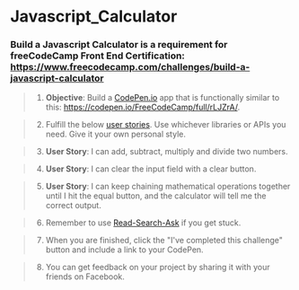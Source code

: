 # **Javascript_Calculator**
### **Build a Javascript Calculator** is a requirement for freeCodeCamp Front End Certification: https://www.freecodecamp.com/challenges/build-a-javascript-calculator

>1. **Objective**: Build a [CodePen.io]('https://codepen.io') app that is functionally similar to this: https://codepen.io/FreeCodeCamp/full/rLJZrA/.

>2. Fulfill the below [user stories]('https://en.wikipedia.org/wiki/User_story'). Use whichever libraries or APIs you need. Give it your own personal style.

>3. **User Story**: I can add, subtract, multiply and divide two numbers.

>4. **User Story**: I can clear the input field with a clear button.

>5. **User Story**: I can keep chaining mathematical operations together until I hit the equal button, and the calculator will tell me the correct output.

>6. Remember to use [Read-Search-Ask]('https://github.com/FreeCodeCamp/freecodecamp/wiki/FreeCodeCamp-Get-Help') if you get stuck.

>7. When you are finished, click the "I've completed this challenge" button and include a link to your CodePen.

>8. You can get feedback on your project by sharing it with your friends on Facebook.

